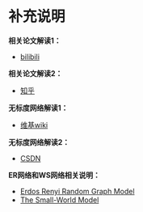 # 补充说明

**相关论文解读1：**
* [bilibili](https://www.bilibili.com/video/BV1j7411P7Vd)

**相关论文解读2：**
* [知乎](https://zhuanlan.zhihu.com/p/136466265)

**无标度网络解读1：**
* [维基wiki](https://zh.wikipedia.org/zh-cn/%E6%97%A0%E5%B0%BA%E5%BA%A6%E7%BD%91%E7%BB%9C)

**无标度网络解读2：**
* [CSDN](https://blog.csdn.net/itnerd/article/details/82965555)

**ER网络和WS网络相关说明：**
* [Erdos Renyi Random Graph Model](https://www.bilibili.com/video/BV1Ry4y1F7vX)
* [The Small-World Model](https://www.bilibili.com/video/BV1XC4y1Z76b)
